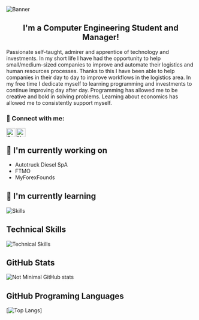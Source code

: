![Banner](https://user-images.githubusercontent.com/58341096/216873924-80924087-fa7d-40f4-b387-8cedecdf56d2.gif)

<h2 align="center">
I'm a Computer Engineering Student and Manager!
</h2> 

Passionate self-taught, admirer and apprentice of technology and investments. In my short life I have had the opportunity to help small/medium-sized companies to improve and automate their logistics and human resources processes. Thanks to this I have been able to help companies in their day to day to improve workflows in the logistics area.
In my free time I dedicate myself to learning programming and investments to continue improving day after day. Programming has allowed me to be creative and bold in solving problems.
Learning about economics has allowed me to consistently support myself.

### 🤝 Connect with me:

<a href="https://www.linkedin.com/in/saul-munoz/"><img align="left" src="https://raw.githubusercontent.com/yushi1007/yushi1007/main/images/linkedin.svg" alt="Saul Muñoz | LinkedIn" width="24px"/></a>
<a href="https://www.instagram.com/nottminimal/"><img align="left" src="https://raw.githubusercontent.com/yushi1007/yushi1007/main/images/instagram.svg" alt="Not Minimal | Instagram" width="24px"/></a>
</br>

## 🔭 I'm currently working on

- Autotruck Diesel SpA
- FTMO
- MyForexFounds

## 🌱 I'm currently learning
![Skills](https://user-images.githubusercontent.com/58341096/216751303-c75758e5-88b7-43ee-8f32-c536b06f2f2d.png)

## Technical Skills
![Technical Skills](https://user-images.githubusercontent.com/58341096/216865851-7b47eace-3107-4ba1-8cd2-6f3bc550ebc9.png)

## GitHub Stats 
![Not Minimal GitHub stats](https://github-readme-stats.vercel.app/api?username=Not-Minimal&theme=codeSTACKr&show_icons=true)
## GitHub Programing Languages 
[![Top Langs](https://github-readme-stats.vercel.app/api/top-langs/?username=Not-Minimal)]

